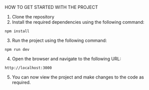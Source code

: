 HOW TO GET STARTED WITH THE PROJECT

1. Clone the repository
2. Install the required dependencies using the following command:
```
npm install 
```
3. Run the project using the following command:
```
npm run dev
```

4. Open the browser and navigate to the following URL:
``` 
http://localhost:3000 
```

5. You can now view the project and make changes to the code as required.